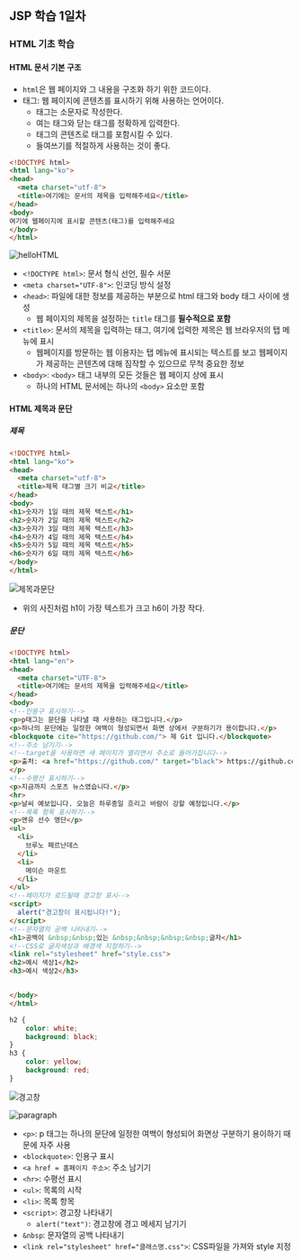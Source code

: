 ## JSP 학습 1일차
### HTML 기초 학습 
#### HTML 문서 기본 구조
- `html`은 웹 페이지와 그 내용을 구조화 하기 위한 코드이다.
- 태그: 웹 페이지에 콘텐츠를 표시하기 위해 사용하는 언어이다.
  - 태그는 소문자로 작성한다.
  - 여는 태그와 닫는 태그를 정확하게 입력한다.
  - 태그의 콘텐츠로 태그를 포함시킬 수 있다.
  - 들여쓰기를 적절하게 사용하는 것이 좋다.

```html
<!DOCTYPE html>
<html lang="ko">
<head>
  <meta charset="utf-8">
  <title>여기에는 문서의 제목을 입력해주세요</title>
</head>
<body>
여기에 웹페이지에 표시할 콘텐츠(태그)를 입력해주세요
</body>
</html>
```

![helloHTML](https://github.com/king-dong-gun/PKUN_JSP/assets/160683545/c8c349e4-18de-4368-97b0-42b16b4c81d4)



- `<!DOCTYPE html>`: 문서 형식 선언, 필수 서문
- `<meta charset="UTF-8">`: 인코딩 방식 설정
- `<head>`: 파일에 대한 정보를 제공하는 부분으로 html 태그와 body 태그 사이에 생성
  - 웹 페이지의 제목을 설정하는 `title` 태그를 **필수적으로 포함**
- `<title>`: 문서의 제목을 입력하는 태그, 여기에 입력한 제목은 웹 브라우저의 탭 메뉴에 표시
  - 웹페이지를 방문하는 웹 이용자는 탭 메뉴에 표시되는 텍스트를 보고 웹페이지가 제공하는 콘텐츠에 대해 짐작할 수 있으므로 무척 중요한 정보
- `<body>`: `<body>` 태그 내부의 모든 것들은 웹 페이지 상에 표시
  - 하나의 HTML 문서에는 하나의 `<body>` 요소만 포함


#### HTML 제목과 문단
##### 제목
```html
<!DOCTYPE html>
<html lang="ko">
<head>
  <meta charset="utf-8">
  <title>제목 태그별 크기 비교</title>
</head>
<body>
<h1>숫자가 1일 때의 제목 텍스트</h1>
<h2>숫자가 2일 때의 제목 텍스트</h2>
<h3>숫자가 3일 때의 제목 텍스트</h3>
<h4>숫자가 4일 때의 제목 텍스트</h4>
<h5>숫자가 5일 때의 제목 텍스트</h5>
<h6>숫자가 6일 때의 제목 텍스트</h6>
</body>
</html>
```


![제목과문단](https://github.com/king-dong-gun/PKUN_JSP/assets/160683545/241c1c0c-dcdc-444b-8d70-de66e36a3884)

- 위의 사진처럼 h1이 가장 텍스트가 크고 h6이 가장 작다.

##### 문단


```html
<!DOCTYPE html>
<html lang="en">
<head>
  <meta charset="UTF-8">
  <title>여기에는 문서의 제목을 입력해주세요</title>
</head>
<body>
<!--인용구 표시하기-->
<p>p태그는 문단을 나타낼 때 사용하는 태그입니다.</p>
<p>하나의 문단에는 일정한 여백이 형성되면서 화면 상에서 구분하기가 용이합니다.</p>
<blockquote cite="https://github.com/"> 제 Git 입니다.</blockquote>
<!--주소 남기기-->
<!--target을 사용하면 새 페이지가 열리면서 주소로 들어가집니다-->
<p>출처: <a href="https://github.com/" target="black"> https://github.com/</a>
</p>
<!--수평선 표시하기-->
<p>지금까지 스포츠 뉴스였습니다.</p>
<hr>
<p>날씨 예보입니다. 오늘은 하루종일 흐리고 바람이 강할 예정입니다.</p>
<!--목록 항목 표시하기-->
<p>맨유 선수 명단</p>
<ul>
  <li>
    브루노 페르난데스
  </li>
  <li>
    메이슨 마운트
  </li>
</ul>
<!--페이지가 로드될때 경고창 표시-->
<script>
  alert("경고창이 표시됩니다!");
</script>
<!--문자열의 공백 나타내기-->
<h1>공백이 &nbsp;&nbsp;있는 &nbsp;&nbsp;&nbsp;&nbsp;글자</h1>
<!--CSS로 글자색상과 배경색 지정하기-->
<link rel="stylesheet" href="style.css">
<h2>예시 색상1</h2>
<h3>예시 색상2</h3>


</body>
</html>
```

```css
h2 {
    color: white;
    background: black;
}
h3 {
    color: yellow;
    background: red;
}
```

![경고창](https://github.com/king-dong-gun/PKUN_JSP/assets/160683545/086b4d62-63b3-4102-8031-bab8495fffe7)



![paragraph](https://github.com/king-dong-gun/PKUN_JSP/assets/160683545/536f6b40-bfcd-4b64-9071-60944721e024)



- `<p>`: p 태그는 하나의 문단에 일정한 여백이 형성되어 화면상 구분하기 용이하기 때문에 자주 사용
- `<blockquote>`: 인용구 표시
- `<a href = 홈페이지 주소>`: 주소 남기기
- `<hr>`: 수평선 표시
- `<ul>`: 목록의 시작
- `<li>`: 목록 항목
- `<script>`: 경고창 나타내기
  - `alert("text")`: 경고창에 경고 메세지 남기기
- `&nbsp`: 문자열의 공백 나타내기
- `<link rel="stylesheet" href="클래스명.css">`: CSS파일을 가져와 style 지정



